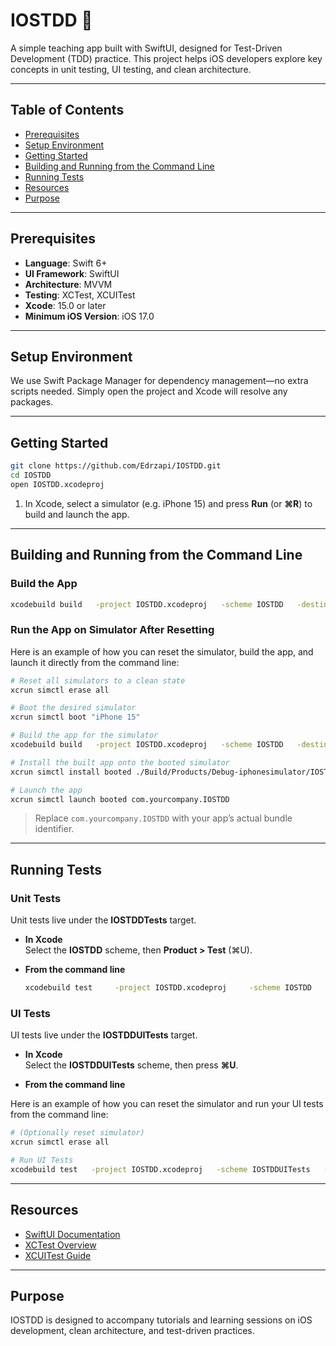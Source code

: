 # IOSTDD 📱

A simple teaching app built with SwiftUI, designed for Test-Driven Development (TDD) practice. This project helps iOS developers explore key concepts in unit testing, UI testing, and clean architecture.

---

## Table of Contents

- [Prerequisites](#prerequisites)  
- [Setup Environment](#setup-environment)  
- [Getting Started](#getting-started)  
- [Building and Running from the Command Line](#building-and-running-from-the-command-line)  
- [Running Tests](#running-tests)  
- [Resources](#resources)  
- [Purpose](#purpose)  

---

## Prerequisites

- **Language**: Swift 6+  
- **UI Framework**: SwiftUI  
- **Architecture**: MVVM  
- **Testing**: XCTest, XCUITest  
- **Xcode**: 15.0 or later  
- **Minimum iOS Version**: iOS 17.0  

---

## Setup Environment

We use Swift Package Manager for dependency management—no extra scripts needed. Simply open the project and Xcode will resolve any packages.

---

## Getting Started

```bash
git clone https://github.com/Edrzapi/IOSTDD.git
cd IOSTDD
open IOSTDD.xcodeproj
```

1. In Xcode, select a simulator (e.g. iPhone 15) and press **Run** (or **⌘R**) to build and launch the app.

---

## Building and Running from the Command Line

### Build the App

```bash
xcodebuild build   -project IOSTDD.xcodeproj   -scheme IOSTDD   -destination 'platform=iOS Simulator,name=iPhone 15,OS=latest'
```

### Run the App on Simulator After Resetting

Here is an example of how you can reset the simulator, build the app, and launch it directly from the command line:

```bash
# Reset all simulators to a clean state
xcrun simctl erase all

# Boot the desired simulator
xcrun simctl boot "iPhone 15"

# Build the app for the simulator
xcodebuild build   -project IOSTDD.xcodeproj   -scheme IOSTDD   -destination 'platform=iOS Simulator,name=iPhone 15,OS=latest'

# Install the built app onto the booted simulator
xcrun simctl install booted ./Build/Products/Debug-iphonesimulator/IOSTDD.app

# Launch the app
xcrun simctl launch booted com.yourcompany.IOSTDD
```

> Replace `com.yourcompany.IOSTDD` with your app’s actual bundle identifier.

---

## Running Tests

### Unit Tests

Unit tests live under the **IOSTDDTests** target.

- **In Xcode**  
  Select the **IOSTDD** scheme, then **Product > Test** (⌘U).

- **From the command line**  
  ```bash
  xcodebuild test     -project IOSTDD.xcodeproj     -scheme IOSTDD     -destination 'platform=iOS Simulator,name=iPhone 15,OS=latest'
  ```

### UI Tests

UI tests live under the **IOSTDDUITests** target.

- **In Xcode**  
  Select the **IOSTDDUITests** scheme, then press **⌘U**.

- **From the command line**  

Here is an example of how you can reset the simulator and run your UI tests from the command line:

```bash
# (Optionally reset simulator)
xcrun simctl erase all

# Run UI Tests
xcodebuild test   -project IOSTDD.xcodeproj   -scheme IOSTDDUITests   -destination 'platform=iOS Simulator,name=iPhone 15,OS=latest'
```

---

## Resources

- [SwiftUI Documentation](https://developer.apple.com/documentation/swiftui)  
- [XCTest Overview](https://developer.apple.com/documentation/xctest)  
- [XCUITest Guide](https://developer.apple.com/documentation/xctest/user_interface_tests)  

---

## Purpose

IOSTDD is designed to accompany tutorials and learning sessions on iOS development, clean architecture, and test-driven practices.
